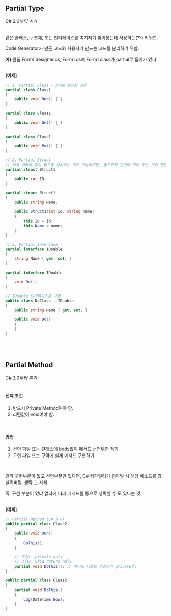 ## Partial Type
_C# 2.0부터 추가_
</br>
</br>

같은 클래스, 구조체, 또는 인터페이스를 여기저기 찢어놓는데 사용하는(??) 키워드.
</br>

Code Generator가 만든 코드와 사용자가 만드는 코드를 분리하기 위함.
</br>

**예)** 윈폼 Form1.designer.cs, Form1.cs에 Form1 class가 partial로 들어가 있다.
</br>
</br>

**[예제]**
</br>

```cs
// 1. Partial Class - 3개로 분리한 경우
partial class Class1
{
    public void Run() { }
}

partial class Class1
{
    public void Get() { }
}

partial class Class1
{
    public void Put() { }
}

// 2. Partial Struct
// 비록 아래와 같이 필드를 분리하는 것도 가능하지만, 필드끼리 한군데 모아 두는 것이 권장사항이다
partial struct Struct1
{
    public int ID;
}

partial struct Struct1
{
    public string Name;

    public Struct1(int id, string name)
    {
        this.ID = id;
        this.Name = name;
    }
}

// 3. Partial Interface
partial interface IDoable
{
    string Name { get; set; }
}

partial interface IDoable
{
    void Do();
}

// IDoable 인터페이스를 구현
public class DoClass : IDoable
{
    public string Name { get; set; }

    public void Do()
    {
    }
}
```
</br>
</br>


## Partial Method
_C# 3.0부터 추가_
</br>
</br>

#### 전제 조건
1. 반드시 Private Method여야 함.
2. 리턴값이 void여야 함.
</br>

#### 방법
1. 선언 파일 또는 클래스에 body없이 메서드 선언부만 적기
2. 구현 파일 또는 구역에 실제 메서드 구현하기
</br>

만약 구현부분이 없고 선언부분만 있다면, C# 컴파일러가 컴파일 시 해당 메소드를 걍 날려버림. 생략 그 자체
</br>

즉, 구현 부분이 있냐 없냐에 따라 메서드를 통으로 생략할 수 도 있다는 것.
</br>
</br>

**[예제]**
```cs
// Partial Method (C# 3.0)
public partial class Class2
{
    public void Run()
    {
        DoThis();
    }

    // 조건1: private only
    // 조건2: void return only
    partial void DoThis(); // 메서드 디폴트 한정자가 private임.
}

public partial class Class2
{
    partial void DoThis()
    {
        Log(DateTime.Now);
    }
}
```
